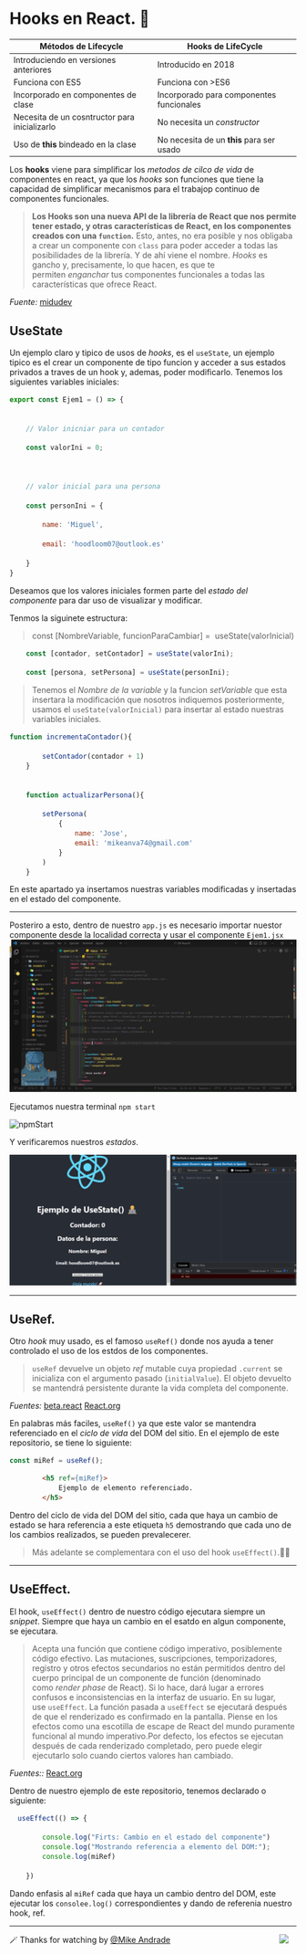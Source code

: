 # Hooks en React. 🤔

|Métodos de Lifecycle | Hooks de LifeCycle |
| --------------------- | -------------------- |
| Introduciendo en versiones anteriores | Introducido en 2018 |
| Funciona con ES5 | Funciona con >ES6 |
| Incorporado en componentes de clase | Incorporado para componentes funcionales |
| Necesita de un cosntructor para inicializarlo | No necesita un *constructor* |
| Uso de **this** bindeado en la clase | No necesita de un **this** para ser usado |

Los **hooks** viene  para simplificar los _metodos de cilco de vida_ de componentes en react, ya que los _hooks_ son funciones que tiene la capacidad de simplificar mecanismos para el trabajop continuo de componentes funcionales.

>**Los Hooks son una nueva API de la librería de React que nos permite tener estado, y otras características de React, en los componentes creados con una `function`.** Esto, antes, no era posible y nos obligaba a crear un componente con `class` para poder acceder a todas las posibilidades de la librería. Y de ahí viene el nombre. _Hooks_ es gancho y, precisamente, lo que hacen, es que te permiten _enganchar_ tus componentes funcionales a todas las características que ofrece React.

_Fuente:_ [midudev](https://midu.dev/react-hooks-introduccion-saca-todo-el-potencial-sin-class/)

## UseState

Un ejemplo claro y tipico de usos de _hooks_, es el `useState`, un ejemplo tipico es el crear un componente de tipo funcion y acceder a sus estados privados a traves de un hook y, ademas, poder modificarlo. Tenemos los siguientes variables iniciales:

````jsx
export const Ejem1 = () => {


    // Valor inicniar para un contador

    const valorIni = 0;

  

    // valor inicial para una persona

    const personIni = {

        name: 'Miguel',

        email: 'hoodloom07@outlook.es'

    }
}
````

Deseamos que los valores iniciales formen parte del _estado del componente_  para dar uso de visualizar y modificar.

Tenmos la siguinete estructura:

>  const [NombreVariable, funcionParaCambiar] =  useState(valorInicial)

````jsx
    const [contador, setContador] = useState(valorIni);

    const [persona, setPersona] = useState(personIni);
````

> Tenemos el _Nombre de la variable_ y la funcion _setVariable_ que esta insertara la modificación que nosotros indiquemos posteriormente, usamos el `useState(valorInicial)` para insertar al estado nuestras variables iniciales.

````jsx
function incrementaContador(){

        setContador(contador + 1)
    }


    function actualizarPersona(){

        setPersona(
            {
                name: 'Jose',
                email: 'mikeanva74@gmail.com'
            }
        )
    }
````
En este apartado ya insertamos nuestras variables modificadas y insertadas en el estado del  componente.

---
Posteriro a esto, dentro de nuestro `app.js` es necesario importar nuestor componente desde la localidad correcta y usar el componente `Ejem1.jsx`
![app.js](https://raw.githubusercontent.com/Mike-std-cpu/OB-ReactJS/main/Information/img/US-1.jpg)

Ejecutamos nuestra terminal `npm start`

![npmStart](https://raw.githubusercontent.com/Mike-std-cpu/OB-ReactJS/main/Information/img/npm-start.gif)

Y verificaremos nuestros _estados_.

![testState](https://raw.githubusercontent.com/Mike-std-cpu/OB-ReactJS/main/Information/img/useState.gif)

---

## UseRef.

Otro _hook_ muy usado, es el famoso `useRef()` donde nos ayuda a tener controlado el uso de los estdos de los componentes.

> `useRef` devuelve un objeto _ref_ mutable cuya propiedad `.current` se inicializa con el argumento pasado (`initialValue`). El objeto devuelto se mantendrá persistente durante la vida completa del componente.

_Fuentes:_  [beta.react](https://beta.reactjs.org/apis/react/useRef) [React.org](https://es.reactjs.org/docs/hooks-reference.html#useref)

En palabras más faciles, `useRef()` ya que este valor se mantendra referenciado en el _ciclo de vida_ del DOM del sitio. En el ejemplo de este repositorio, se tiene lo siguiente:

````jsx
const miRef = useRef();
````

````html
        <h5 ref={miRef}>
            Ejemplo de elemento referenciado.
        </h5>
````

Dentro del ciclo de vida del DOM del sitio, cada que haya un cambio de estado se hara referencia a este etiqueta `h5` demostrando que cada uno de los cambios realizados, se pueden prevalecerer.

> Más adelante se complementara con el uso del hook `useEffect()`.👨‍💻

---
## UseEffect.

El hook, `useEffect()` dentro de nuestro código ejecutara siempre un _snippet_. Siempre que haya un cambio en el esatdo en algun componente, se ejecutara.

> Acepta una función que contiene código imperativo, posiblemente código efectivo.
> Las mutaciones, suscripciones, temporizadores, registro y otros efectos secundarios no están permitidos dentro del cuerpo principal de un componente de función (denominado como _render phase_ de React). Si lo hace, dará lugar a errores confusos e inconsistencias en la interfaz de usuario.
> En su lugar, use `useEffect`. La función pasada a `useEffect` se ejecutará después de que el renderizado es confirmado en la pantalla. Piense en los efectos como una escotilla de escape de React del mundo puramente funcional al mundo imperativo.Por defecto, los efectos se ejecutan después de cada renderizado completado, pero puede elegir ejecutarlo solo cuando ciertos valores han cambiado.

_Fuentes::_ [React.org](https://es.reactjs.org/docs/hooks-reference.html#cleaning-up-an-effect)

Dentro de nuestro ejemplo de este repositorio, tenemos declarado o siguiente:

````jsx
  useEffect(() => {

        console.log("Firts: Cambio en el estado del componente")
        console.log("Mostrando referencia a elemento del DOM:");
        console.log(miRef)

    })
````

Dando enfasis al `miRef` cada que haya un cambio dentro del DOM, este ejecutar los `consolee.log()` correspondientes y dando de referenia nuestro hook, ref.

---

🪄 Thanks for watching by [@Mike Andrade](https://github.com/Mike-std-cpu)<img align="right" src="https://media2.giphy.com/media/uL23EgTN7oEweMVy7R/200w.webp?cid=ecf05e47ev3qz7stswwx3ottvkvinyaw9bq36k6jao82l1ts&rid=200w.webp&ct=s" width="30">